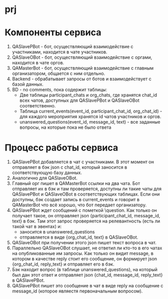 # prj

# Компоненты сервиса

1. QASlavePBot - бот, осуществляющий взаимодействие с участниками, находится в чате участников.
2. QASlaveOBot - бот, осуществляющий взаимодействие с оргами, находится в чате оргов.
3. QAMasterBot - бот, осуществляющий взаимодействие с главным организатором, общается с ним отдельно.
4. Backend - обрабатывает запросы от ботов и взаимодействует с базой данных.
5. BD - no comments, пока содержит таблицы:
   * Две таблицы participant_chats и org_chats, где хранятся chat_id всех чатов, доступных для QASlavePBot и QASlaveOBot соответственно.
   * Таблица current_events(event_id, participant_chat_id, org_chat_id) - для каждого мероприятия хранятся id чатов участников и оргов.
   * unanswered_questions(event_id, message_id, text) - все заданные вопросы, на которые пока не было ответа
   
# Процесс работы сервиса

1. QASlavePBot добавляется в чат с участниками. В этот момент он отправляет в бэк json с chat_id, который заносится в соответствующую базу данных.
2. Аналогично для QASlaveOBot.
3. Главный орг пишет в QAMasterBot ссылки на два чата. Бот отправляет их в бэк и там проверяется, доступны ли такие чаты для QASlavePBot и QASlaveOBot в соответствующих таблицах.
Если они доступны, бэк создает запись в current_events и говорит в QAMasterBot что всё хорошо, что бот передает организатору.
4. QASlavePBot ждет сообщений с пометкой \question. Как только он получает такое, он отправляет json {participant_chat_id, message_id, text} в бэк. Там этот запрос проверяется 
на релевантность (есть ли такой чат в эвентах) и:
   * заносится в unanswered_questions
   * отправляется в виде {org_chat_id, text} в QASlaveOBot.
5. QASlaveOBot при получении этого json пишет текст вопроса в чат.
6. Параллельно QASlaveOBot слушает, не ответил ли кто-то в его чатах на опубликованные им запросы. Как только он видит message, в котором в качестве reply стоит его сообщение,
он формирует json {org_chat_id, reply_text} и отправляет его в бэк.
7. Бэк находит вопрос (в таблице unanswered_questions), на который был дан этот ответ и отправляет json {chat_id, message_id, reply_text} в QASlavePBot.
8. QASlavePBot пишет это сообщение в чат в виде reply на сообщение с message_id (которое являестя первоначальным вопросом).
